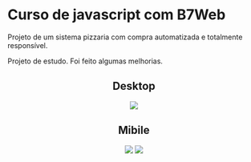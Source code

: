 # Curso de javascript com B7Web

Projeto de um sistema pizzaria com compra automatizada e
totalmente responsível.

Projeto de estudo. Foi feito algumas melhorias.

<div align ="center">
  <h2>Desktop</h2>
  <img = src= "https://user-images.githubusercontent.com/49048624/153761922-3af499f0-c1e8-40b3-8db1-fe3ec440f7ce.png">
</div>

<div align ="center">
  <h2>Mibile</h2>
    <div display = "flex">
    <img = src= "https://user-images.githubusercontent.com/49048624/153762487-291ef8f7-735b-430f-83af-0f93b88bc07a.png">
  
   <img src= "https://user-images.githubusercontent.com/49048624/153762491-ff8218cc-4b69-45bf-9c2f-ee3347491c38.png">
  </div>
</div>
